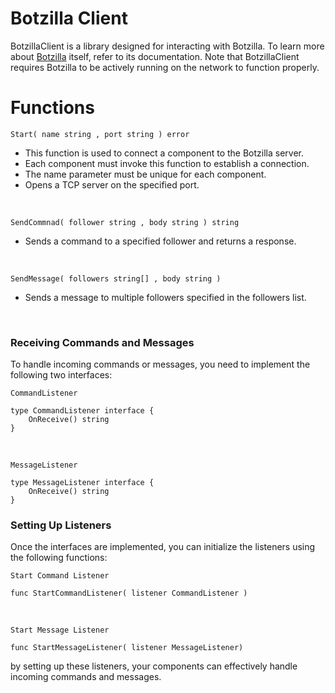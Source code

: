 # Botzilla Client

BotzillaClient is a library designed for interacting with Botzilla. To learn more about <a href="https://github.com/rima1881/Botzilla">Botzilla</a> itself, refer to its documentation. Note that BotzillaClient requires Botzilla to be actively running on the network to function properly.

# Functions

```
Start( name string , port string ) error
```
- This function is used to connect a component to the Botzilla server.
- Each component must invoke this function to establish a connection.
- The name parameter must be unique for each component.
- Opens a TCP server on the specified port.

<br />

```
SendCommnad( follower string , body string ) string
```
- Sends a command to a specified follower and returns a response.

<br />

```
SendMessage( followers string[] , body string )
```
- Sends a message to multiple followers specified in the followers list.

<br />

### Receiving Commands and Messages
To handle incoming commands or messages, you need to implement the following two interfaces:

`CommandListener`
```
type CommandListener interface {
	OnReceive() string
}
```

<br />

`MessageListener`
```
type MessageListener interface {
	OnReceive() string
}
```

### Setting Up Listeners
Once the interfaces are implemented, you can initialize the listeners using the following functions:

`Start Command Listener`
```
func StartCommandListener( listener CommandListener )
```

<br />

`Start Message Listener`
```
func StartMessageListener( listener MessageListener)
```

by setting up these listeners, your components can effectively handle incoming commands and messages.